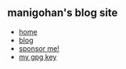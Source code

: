 <!-- All the code here (excluding matcha.css and Inter) are licensed under LGPL-2.1.-->
<link rel="stylesheet" href="https://matcha.mizu.sh/matcha.css">
<link rel="stylesheet" href="../style.css">
<link rel="preconnect" href="https://rsms.me/">
<link rel="stylesheet" href="https://rsms.me/inter/inter.css">
<title>manigohan's blog</title>
<meta content="manigohan's blog" property="og:title" />

<style>
    header {
        border-bottom: none !important;
    }
    footer {
        border-top: none !important;
    }
</style>

## manigohan's blog site

- [home](/)
- [blog](#)
- [sponsor me!](/liberapay/)
- [my gpg key](/gpg-key-manigohan-at-national-dot-shitposting-dot-agency-2025-07-16.txt)

<!--
LEAVE EVERYTHING BELOW EMPTY! 
-->














